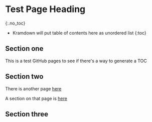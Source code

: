 # Test Page Heading
{:.no_toc}

* Kramdown will put table of contents here as unordered list
{:toc}

## Section one

This is a test GitHub pages to see if there's a way to generate a TOC

## Section two

There is another page [here](/HELP.md)

A section on that page is [here](/Help.md#help-two)

## Section three

